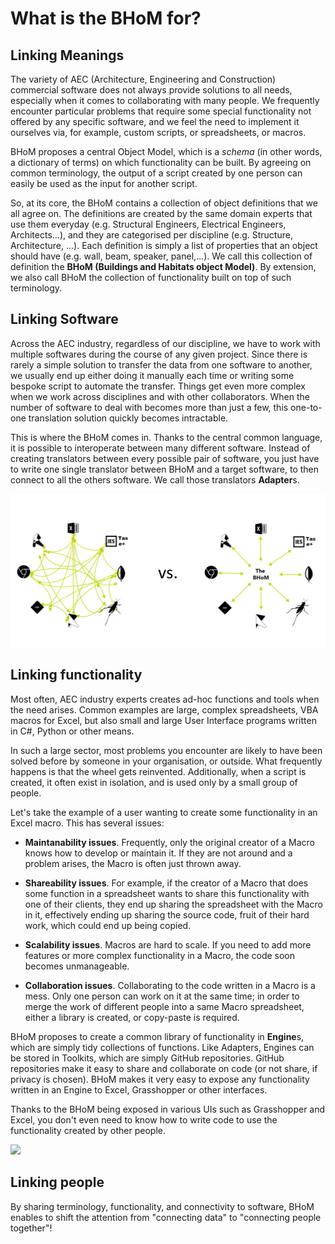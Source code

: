 # What is the BHoM for?

## Linking Meanings

The variety of AEC (Architecture, Engineering and Construction) commercial software does not always provide solutions to all needs, especially when it comes to collaborating with many people. We frequently encounter particular problems that require some special functionality not offered by any specific software, and we feel the need to implement it ourselves via, for example, custom scripts, or spreadsheets, or macros.

BHoM proposes a central Object Model, which is a _schema_ (in other words, a dictionary of terms) on which functionality can be built. By agreeing on common terminology, the output of a script created by one person can easily be used as the input for another script. 

So, at its core, the BHoM contains a collection of object definitions that we all agree on. The definitions are created by the same domain experts that use them everyday (e.g. Structural Engineers, Electrical Engineers, Architects...), and they are categorised per discipline (e.g. Structure, Architecture, ...). Each definition is simply a list of properties that an object should have (e.g. wall, beam, speaker, panel,...). We call this collection of definition the **BHoM (Buildings and Habitats object Model)**. By extension, we also call BHoM the collection of functionality built on top of such terminology.

## Linking Software

Across the AEC industry, regardless of our discipline, we have to work with multiple softwares during the course of any given project. Since there is rarely a simple solution to transfer the data from one software to another, we usually end up either doing it manually each time or writing some bespoke script to automate the transfer. Things get even more complex when we work across disciplines and with other collaborators. When the number of software to deal with becomes more than just a few, this one-to-one translation solution quickly becomes intractable.

This is where the BHoM comes in. Thanks to the central common language, it is possible to interoperate between many different software. Instead of creating translators between every possible pair of software, you just have to write one single translator between BHoM and a target software, to then connect to all the others software. 
We call those translators **Adapter**s.

![](https://raw.githubusercontent.com/BHoM/documentation/main/Images/InteropA.png)



## Linking functionality
Most often, AEC industry experts creates ad-hoc functions and tools when the need arises. Common examples are large, complex spreadsheets, VBA macros for Excel, but also small and large User Interface programs written in C#, Python or other means.

In such a large sector, most problems you encounter are likely to have been solved before by someone in your organisation, or outside. What frequently happens is that the wheel gets reinvented. Additionally, when a script is created, it often exist in isolation, and is used only by a small group of people. 

Let's take the example of a user wanting to create some functionality in an Excel macro. This has several issues:

- **Maintanability issues**. Frequently, only the original creator of a Macro knows how to develop or maintain it. If they are not around and a problem arises, the Macro is often just thrown away.

- **Shareability issues**. For example, if the creator of a Macro that does some function in a spreadsheet wants to share this functionality with one of their clients, they end up sharing the spreadsheet with the Macro in it, effectively ending up sharing the source code, fruit of their hard work, which could end up being copied.

- **Scalability issues**. Macros are hard to scale. If you need to add more features or more complex functionality in a Macro, the code soon becomes unmanageable.

- **Collaboration issues**. Collaborating to the code written in a Macro is a mess. Only one person can work on it at the same time; in order to merge the work of different people into a same Macro spreadsheet, either a library is created, or copy-paste is required.

BHoM proposes to create a common library of functionality in **Engine**s, which are simply tidy collections of functions. Like Adapters, Engines can be stored in Toolkits, which are simply GitHub repositories. GitHub repositories make it easy to share and collaborate on code (or not share, if privacy is chosen). BHoM makes it very easy to expose any functionality written in an Engine to Excel, Grasshopper or other interfaces.

Thanks to the BHoM being exposed in various UIs such as Grasshopper and Excel, you don't even need to know how to write code to use the functionality created by other people. 


![](https://user-images.githubusercontent.com/16853390/50327328-8c784100-0529-11e9-85d0-3ea7285eb794.png)


## Linking people

By sharing terminology, functionality, and connectivity to software, BHoM enables to shift the attention from "connecting data" to "connecting people together"!

